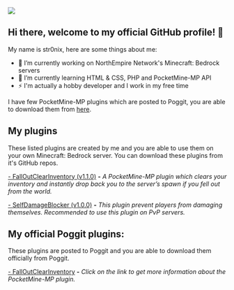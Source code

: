<img src="https://cdn.discordapp.com/attachments/762309034832822283/767818688573079562/sdev.png">

## Hi there, welcome to my official GitHub profile! 👋
My name is str0nix, here are some things about me:

- 🔭 I’m currently working on NorthEmpire Network's Minecraft: Bedrock servers
- 🌱 I’m currently learning HTML & CSS, PHP and PocketMine-MP API
- ⚡ I'm actually a hobby developer and I work in my free time

I have few PocketMine-MP plugins which are posted to Poggit, you are able to download them from <a href="https://poggit.pmmp.io/plugins/by/str0nixofficial">here<a>.

## My plugins
These listed plugins are created by me and you are able to use them on your own Minecraft: Bedrock server. You can download these plugins from it's GitHub repos. 

<a href="https://github.com/str0nixofficial/FallOutClearInventory/releases/tag/1.1.1">- FallOutClearInventory (v1.1.0)</a> <b>-</b> <i>A PocketMine-MP plugin which clears your inventory and instantly drop back you to the server’s spawn if you fell out from the world.</i>

<a href="https://github.com/str0nixofficial/SelfDamageBlocker/releases/tag/1.0.0">- SelfDamageBlocker (v1.0.0)</a> <b>-</b> <i>This plugin prevent players from damaging themselves. Recommended to use this plugin on PvP servers.</i>

## My official Poggit plugins:
These plugins are posted to Poggit and you are able to download them officially from Poggit.

<a href="https://poggit.pmmp.io/p/FallOutInventoryClear/1.0">- FallOutClearInventory</a> <b>-</b> <i>Click on the link to get more information about the PocketMine-MP plugin.</i>
